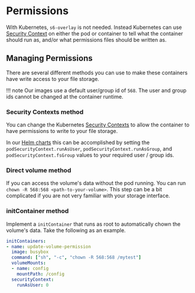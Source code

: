 # Permissions

With Kubernetes, `s6-overlay` is not needed. Instead Kubernetes can use
[Security Context](https://kubernetes.io/docs/tasks/configure-pod-container/security-context/)
on either the pod or container to tell what the container should run as,
and/or what permissions files should be written as.

## Managing Permissions

There are several different methods you can use to make these containers have
write access to your file storage.

!!! note
    Our images use a default user/group id of `568`. The user and group ids
    cannot be changed at the container runtime.

### Security Contexts method

You can change the Kubernetes
[Security Contexts](https://kubernetes.io/docs/tasks/configure-pod-container/security-context/)
to allow the container to have permissions to write to your file storage.

In our [Helm charts](https://github.com/k8s-at-home/charts/) this can be accomplished
by setting the `podSecurityContext.runAsUser`, `podSecurityContext.runAsGroup`,
and `podSecurityContext.fsGroup` values to your required user / group ids.

### Direct volume method

If you can access the volume's data without the pod running. You can run
`chown -R 568:568 <path-to-your-volume>`. This step can be a bit complicated
if you are not very familiar with your storage interface.

### initContainer method

Implement a `initContainer` that runs as root to automatically chown the volume's
data. Take the following as an example.

```yaml
initContainers:
- name: update-volume-permission
  image: busybox
  command: ["sh", "-c", "chown -R 568:568 /mytest"]
  volumeMounts:
  - name: config
    mountPath: /config
  securityContext:
    runAsUser: 0
```

